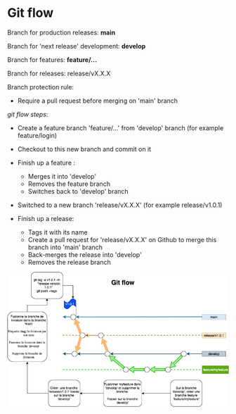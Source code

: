 # Git flow

Branch for production releases: **main**

Branch for 'next release' development: **develop**

Branch for features: **feature/...**

Branch for releases: release/vX.X.X

Branch protection rule:
- Require a pull request before merging on 'main' branch

*git flow steps*:
- Create a feature branch 'feature/...' from 'develop' branch (for example feature/login)
- Checkout to this new branch and commit on it
- Finish up a feature :
  - Merges it into 'develop'
  - Removes the feature branch
  - Switches back to 'develop' branch

- Switched to a new branch 'release/vX.X.X' (for example release/v1.0.1)
- Finish up a release:
  - Tags it with its name
  - Create a pull request for 'release/vX.X.X' on Github to merge this branch into 'main' branch
  - Back-merges the release into 'develop'
  - Removes the release branch

![git flow](/images/gitflow.drawio.png)
